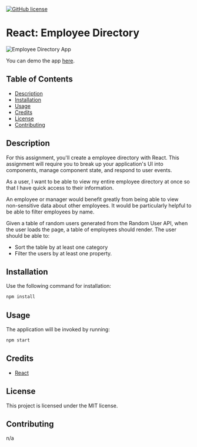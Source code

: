 [![GitHub license](https://img.shields.io/badge/license-MIT-blue.svg)](https://github.com/maphaiyarath/employee-directory)
# React: Employee Directory

![Employee Directory App](/TODO)

You can demo the app [here](https://maphaiyarath-employee-directory.herokuapp.com/).

## Table of Contents
* [Description](#description)
* [Installation](#installation)
* [Usage](#usage)
* [Credits](#credits)
* [License](#license)
* [Contributing](#contributing)

## Description
For this assignment, you'll create a employee directory with React. This assignment will require you to break up your application's UI into components, manage component state, and respond to user events.

As a user, I want to be able to view my entire employee directory at once so that I have quick access to their information.

An employee or manager would benefit greatly from being able to view non-sensitive data about other employees. It would be particularly helpful to be able to filter employees by name.

Given a table of random users generated from the Random User API, when the user loads the page, a table of employees should render.
The user should be able to:
- Sort the table by at least one category
- Filter the users by at least one property.

## Installation
Use the following command for installation:
```bash
npm install
```

## Usage
The application will be invoked by running:
```bash
npm start
```

## Credits
* [React](https://reactjs.org/)

## License
This project is licensed under the MIT license.

## Contributing
n/a